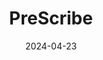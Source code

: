 ---
title: "PreScribe"
description: "Records a conversation between the doctor and the patient and transcribes it. While also giving a checklist of prescribed medications requirements to assist doctor in getting the correct medication history for each patient."
date: 2024-04-23
url: "https://devpost.com/software/prescribe-audio-transcription-and-ai-based-checklist"
img: "assets/img/prescribe.png"
---